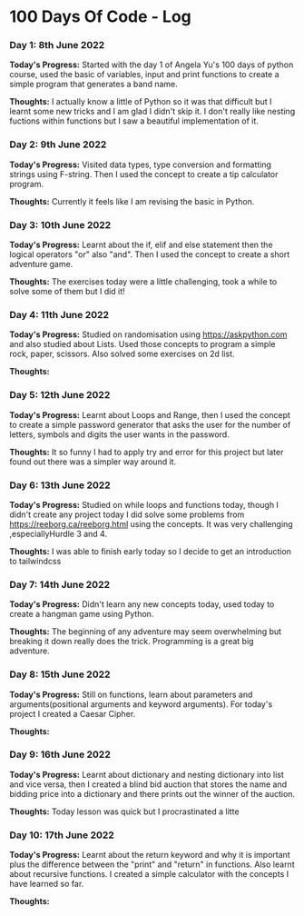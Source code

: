 # 100 Days Of Code - Log

### Day 1: 8th June 2022

**Today's Progress:** Started with the day 1 of Angela Yu's 100 days of python course, used the basic of variables, input and print functions to create a simple program that generates a band name.  

**Thoughts:** I actually know a little of Python so it was that difficult but I learnt some new tricks and I am glad I didn't skip it. I don't really like nesting fuctions within functions but I saw a beautiful implementation of it. 

### Day 2: 9th June 2022

**Today's Progress:** Visited data types, type conversion and formatting strings using F-string. Then I used the concept to create a tip calculator program.

**Thoughts:** Currently it feels like I am revising the basic in Python.

### Day 3: 10th June 2022

**Today's Progress:** Learnt about the if, elif and else statement then the logical operators "or" also "and". Then I used the concept to create a short adventure game. 

**Thoughts:** The exercises today were a little challenging, took a while to solve some of them but I did it! 

### Day 4: 11th June 2022

**Today's Progress:** Studied on randomisation using https://askpython.com and also studied about Lists. Used those concepts to program a simple rock, paper, scissors. Also solved some exercises on 2d list.  

**Thoughts:** 

### Day 5: 12th June 2022

**Today's Progress:** Learnt about Loops and Range, then I used the concept to create a simple password generator that asks the user for the number of letters, symbols and digits the user wants in the password. 

**Thoughts:** It so funny I had to apply try and error for this project but later found out there was a simpler way around it.


### Day 6: 13th June 2022

**Today's Progress:**  Studied on while loops and functions today, though I didn't create any project today I did solve some problems from https://reeborg.ca/reeborg.html using the concepts. It was very challenging ,especiallyHurdle 3 and 4. 

**Thoughts:** I was able to finish early today so I decide to get an introduction to tailwindcss


### Day 7: 14th June 2022

**Today's Progress:** Didn't learn any new concepts today, used today to create a hangman game using Python. 

**Thoughts:** The beginning of any adventure may seem overwhelming but breaking it down really does the trick. Programming is a great big adventure. 


### Day 8: 15th June 2022

**Today's Progress:** Still on functions, learn about parameters and arguments(positional arguments and keyword arguments). For today's project I created a Caesar Cipher. 

**Thoughts:** 



### Day 9: 16th June 2022

**Today's Progress:** Learnt about dictionary and nesting dictionary into list and vice versa, then I created a blind bid auction that stores the name and bidding price into a dictionary and there prints out the winner of the auction. 

**Thoughts:** Today lesson was quick but I procrastinated a litte 



### Day 10: 17th June 2022

**Today's Progress:** Learnt about the return keyword and why it is important plus the difference between the "print" and "return" in functions. Also learnt about recursive functions. I created a simple calculator with the concepts I have learned so far. 

**Thoughts:** 

